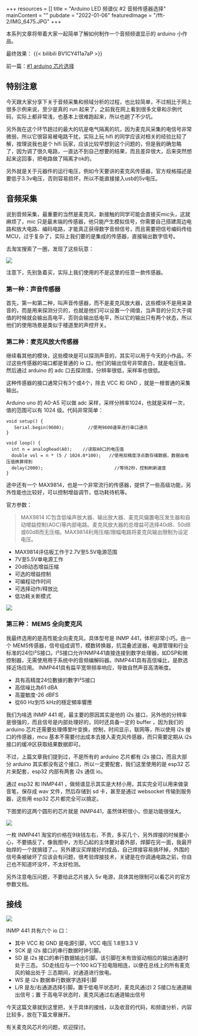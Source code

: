 
+++
resources = []
title = "Arduino LED 频谱仪 #2 音频传感器选择"
mainContent = ""
pubdate = "2022-01-06"
featuredImage = "/fft-2/IMG_6475.JPG"
+++

本系列文章将带着大家一起简单了解如何制作一个音频频谱显示的 arduino 小作品。

最终效果：
{{< bilibili BV1CY411a7aP >}}

前一篇：[#1 arduino 芯片选择](../arduino-fft-fastled/)

## 特别注意

今天跟大家分享下关于音频采集和频域分析的过程，也比较简单，不过相比于网上很多示例来说，至少是真的 run 起来了，之前我在网上看到很多文章和示例代码，实际上都非常浅，也基本上很难跑起来，所以也趟了不少坑。

另外我在这个环节趟过的最大的坑是电气隔离的坑，因为麦克风采集的电信号非常微弱，所以它很容易被电路干扰，实际上玩 hifi 的同学应该对相关的经验比较了解，按理说我也是个 hifi 玩家，应该比较早想到这个问题的，但是我的确忽略了，因为调了很久电路，一直达不到自己想要的结果，而且差异很大，后来突然想起来这回事，把电路做了隔离才ok的。

另外就是关于元器件的运行电压，例如今天要讲的麦克风传感器，官方规格描述是要低于3.3v电压，否则容易损坏，所以不能直接接入usb的5v电压。

## 音频采集
说到音频采集，最重要的当然是麦克风，新接触的同学可能会直接买mic头，这就麻烦了，mic 只是最末端的传感器，他只能产生模拟信号，你需要自己搭建周边电路和放大电路、编码电路，才能真正获得数字音频信号，而且需要把信号编码传给 MCU，过于复杂了，实际上我们要的是集成的传感器，直接输出数字信号。

去淘宝搜索了一圈，发现了这些玩意：

![](/fft-2/IMG_6487.jpeg)

注意下，先别急着买，实际上我们使用的不是这里的任意一款传感器。

### 第一种：声音传感器
首先，第一和第二种，叫声音传感器，而不是麦克风放大器，这些模块不是用来录音的，而是用来探测分贝的，也就是他们可以设置一个阈值，当声音的分贝大于阈值的时候就会输出高电平，否则会输出低电平，所以它的输出只有两个状态，所以他们的使用场景是类似于楼道里的声控开关。

### 第二种：麦克风放大传感器
继续看其他的模块，这些模块是可以探测声音的，其实可以用于今天的小作品，不过这些传感器的端口都是普通的 io 口，他们的输出信号非常直白，就是电压值，然后通过 arduino 的 adc 口去探测值，分辨率很低，采样率也很低。

这种传感器的接口通常只有3个或4个，除去 VCC 和 GND ，就是一根普通的采集输出。

Arduino uno 的 A0-A5 可以做 adc 采样，采样分辨率1024，也就是采样一次，值的范围可以有 1024 级。代码非常简单：

```
void setup() {
   Serial.begin(9600);         //使用9600速率进行串口通讯
}
 
void loop() {
  int n = analogRead(A0);    //读取A0口的电压值
  double vol = n * (5 / 1024.0*100);   //使用双精度浮点数存储数据，数据由电压值换算得到
  delay(2000);                           //等待2秒，控制刷新速度
}

```

途中还有一个 MAX9814，也是一个非常流行的传感器，提供了一些高级功能，另外性能也比较好，可以控制增益调节，低功耗待机等。

官方参数：

> MAX9814 IC包含低噪声放大器、输出放大器、麦克风偏置电压发生器和自动增益控制(AGC)等内部电路。麦克风放大器的总增益可选择40dB、50dB或60dB而无压缩。MAX9814利用压缩/限幅电路将麦克风输出限制为设定电压。  
* MAX9814评估板工作于2.7V至5.5V电源范围
*  7V至5.5V单电源工作
* 20dB动态增益压缩
* 可选的增益控制
* 可编程动作时间
* 可选择动作/释放比
* 低功耗关断模式

![](/fft-2/max1.jpg)

### 第三种： MEMS 全向麦克风

我最终选用的是高性能全向麦克风，具体型号是 INMP 441，体积非常小巧。由一个 MEMS传感器，信号组成调节，模数转换器，抗混叠滤波器，电源管理和行业标准的24位I²S接口。I²S接口允许INMP441直接连接到数字处理器，如DSP和微控制器，无需使用用于系统中的音频编解码器。INMP441具有高信噪比，是款选择近场应用。 INMP441具有扁平宽带频率响应，导致自然声音高清晰度。

* 具有高精度24位數據的數字I²S接口
* 高信噪比為61 dBA
* 高靈敏度-26 dBFS
* 從60 Hz到15 kHz的穩定頻率響應

我们为啥选 INMP 441 呢，最主要的原因其实是他的 i2s 接口，另外他的分辨率是很强的，而且信号是内部处理好的，同时还具备一定的 buffer ，因为我们的 arduino 芯片还需要处理傅里叶变换，控制，时间显示，联网等，所以使用 i2s 接口的传感器，mcu 基本不需要付出成本去接入麦克风传感器，而只需要定期从 i2s 接口的缓冲区获取结果数据即可。

不过，上篇文章我们提到过，不是所有的 arduino 芯片都有 i2s 接口，而且大部分 arduino 其实都没有这个接口，所以一定要配套，我们这里使用的是 esp32 芯片来配套，esp32 内部有两套 i2s 通信 io。

通过 esp32 和 INMP441 ，做频谱显示其实是大材小用，其实完全可以用来做录音笔，保存成 wav 文件，然后存储到 sd 卡，甚至是通过 websocket 传输到服务器，这些用 esp32 芯片都完全可以搞定。

下图里的这两个圆形的芯片就是 INMP441，虽然体积很小，但是功能很强大。

![](/fft-2/IMG_6475.JPG)

一枚 INMP441 淘宝的价格在9块钱左右，不贵，多买几个，另外焊接的时候要小心，不要搞反了，像我图中，方形凸起的主体要对着外部，焊脚在另一面，我最开始焊的一个就搞错了。。另外建议买焊接好的成品，自己焊接容易搞坏掉，外围的信号条被破坏了应该会有问题，很考验焊接技术，关键是在你调通电路之前，你自己也不知道坏没坏，不太好检测。

另外注意电压问题，不要给此芯片接入 5v 电源，具体其他限制可以看芯片的官方参数文档。

## 接线
![](/fft-2/IMG_6488.jpg)

INMP 441 共有六个 io 口：
* 其中 VCC 和 GND 是电源引脚，VCC 电压 1.8至3.3 V
* SCK 是 i2s 接口的串行数据时钟引脚。
* SD 是 i2s 接口的串行数据输出引脚。该引脚在未有效驱动相应的输出通道时处于三态。 SD走线应与一个100 kΩ下拉电阻相连，以便在总线上的所有麦克风的输出处于 三态期间，对通道进行放电。
* WS 是 i2s 数据串行数据字选择引脚
* L/R 是左/右通道选择引脚。置于低电平状态时，麦克风通过I 2 S接口左通道输出信号；置 于高电平状态时，麦克风通过右通道输出信号


今天这篇文章就到这里把，关于具体的接线，以及收音的代码，和频谱分析，内容比较多，放在下篇文章展开。

有关麦克风芯片的问题，欢迎探讨。
